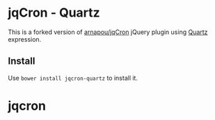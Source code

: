 jqCron - Quartz
======

This is a forked version of [arnapou/jqCron](https://github.com/arnapou/jqcron) jQuery plugin using [Quartz](http://quartz-scheduler.org/documentation/quartz-2.x/tutorials/crontrigger) expression.

## Install

Use `bower install jqcron-quartz` to install it.
# jqcron
